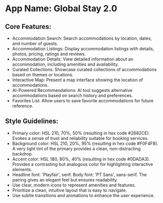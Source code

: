 # **App Name**: Global Stay 2.0

## Core Features:

- Accommodation Search: Search accommodations by location, dates, and number of guests.
- Accommodation Listings: Display accommodation listings with details, photos, pricing, ratings and reviews.
- Accommodation Details: View detailed information about an accommodation, including amenities and availability.
- Curated Collections: Showcase curated collections of accommodations based on themes or locations.
- Interactive Map: Present a map interface showing the location of accommodations.
- AI-Powered Recommendations: AI tool suggests alternative accommodations based on search history and preferences.
- Favorites List: Allow users to save favorite accommodations for future reference.

## Style Guidelines:

- Primary color: HSL 210, 70%, 50% (resulting in hex code #2682CE). Evokes a sense of trust and reliability suitable for booking services.
- Background color: HSL 210, 20%, 95% (resulting in hex code #F0F4F8). A very light tint of the primary provides a clean, non-distracting backdrop.
- Accent color: HSL 180, 80%, 40% (resulting in hex code #0DADA3). Provides a contrasting but analogous color for highlighting interactive elements.
- Headline font: 'Playfair', serif. Body font: 'PT Sans', sans-serif. The pairing gives an elegant feel but ensures readability.
- Use clear, modern icons to represent amenities and features.
- Prioritize a clean, intuitive layout that is easy to navigate.
- Use subtle transitions and animations to enhance the user experience.